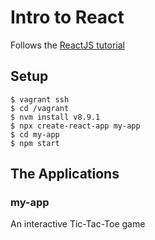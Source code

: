 # Intro to React

Follows the [ReactJS tutorial](https://reactjs.org/tutorial/tutorial.html)

## Setup

```
$ vagrant ssh
$ cd /vagrant
$ nvm install v8.9.1
$ npx create-react-app my-app
$ cd my-app
$ npm start
```

## The Applications

### my-app

An interactive Tic-Tac-Toe game
